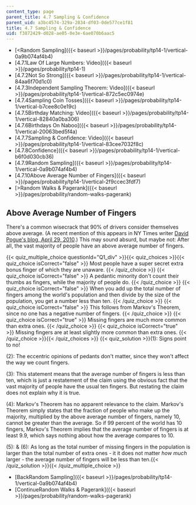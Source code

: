 ```yaml
---
content_type: page
parent_title: 4.7 Sampling & Confidence
parent_uid: a3bc4574-329a-2834-df03-0de577ce1f81
title: 4.7 Sampling & Confidence
uid: f3872429-d028-ae05-0e3e-6ae070b6aac5
---
```


*   [<Random Sampling]({{< baseurl >}}/pages/probability/tp14-1/vertical-0a9b074af4b4)
*   [4.7.1Law Of Large Numbers: Video]({{< baseurl >}}/pages/probability/tp14-1)
*   [4.7.2Not So Strong]({{< baseurl >}}/pages/probability/tp14-1/vertical-84aa6f70d1c0)
*   [4.7.3Independent Sampling Theorem: Video]({{< baseurl >}}/pages/probability/tp14-1/vertical-872c5ec0974e)
*   [4.7.4Sampling Coin Tosses]({{< baseurl >}}/pages/probability/tp14-1/vertical-b7cee8c0e19c)
*   [4.7.5Birthday Matching: Video]({{< baseurl >}}/pages/probability/tp14-1/vertical-82840a0ba306)
*   [4.7.6Birthdays On Naboo]({{< baseurl >}}/pages/probability/tp14-1/vertical-20063bed5f4a)
*   [4.7.7Sampling & Confidence: Video]({{< baseurl >}}/pages/probability/tp14-1/vertical-83cee7032f8c)
*   [4.7.8Confidence]({{< baseurl >}}/pages/probability/tp14-1/vertical-b6f0d030cb36)
*   [4.7.9Random Sampling]({{< baseurl >}}/pages/probability/tp14-1/vertical-0a9b074af4b4)
*   [4.7.10Above Average Number of Fingers]({{< baseurl >}}/pages/probability/tp14-1/vertical-2f9ccec3fdf7)
*   [\>Random Walks & Pagerank]({{< baseurl >}}/pages/probability/random-walks-pagerank)

Above Average Number of Fingers
-------------------------------

  

There's a common wisecrack that 90% of drivers consider themselves above average. (A recent mention of this appears in NY Times writer [David Pogue's blog, April 29, 2010](http://pogue.blogs.nytimes.com/2010/04/29/text-blocking-apps-only-work-if-you-use-them/).) This may sound absurd, but maybe not: After all, the vast majority of people have an above average number of fingers.

{{< quiz_multiple_choice questionId="Q1_div" >}}{{< quiz_choices >}}{{< quiz_choice isCorrect="false" >}}&nbsp;Most people have a super secret extra bonus finger of which they are unaware.&nbsp;{{< /quiz_choice >}}
{{< quiz_choice isCorrect="false" >}}&nbsp;A pedantic minority don't count their thumbs as fingers, while the majority of people do.&nbsp;{{< /quiz_choice >}}
{{< quiz_choice isCorrect="false" >}}&nbsp;When you add up the total number of fingers among the world's population and then divide by the size of the population, you get a number less than ten.&nbsp;{{< /quiz_choice >}}
{{< quiz_choice isCorrect="false" >}}&nbsp;This follows from Markov's Theorem, since no one has a negative number of fingers.&nbsp;{{< /quiz_choice >}}
{{< quiz_choice isCorrect="true" >}}&nbsp;Missing fingers are much more common than extra ones.&nbsp;{{< /quiz_choice >}}
{{< quiz_choice isCorrect="true" >}}&nbsp;Missing fingers are at least slightly more common than extra ones.&nbsp;{{< /quiz_choice >}}{{< /quiz_choices >}}
{{< quiz_solution >}}(1): Signs point to no!

(2): The eccentric opinions of pedants don't matter, since they won't affect the way we count fingers.

(3): This statement means that the average number of fingers is less than ten, which is just a restatement of the claim using the obvious fact that the vast majority of people have the usual ten fingers. But restating the claim does not explain why it is true.

(4): Markov's Theorem has no apparent relevance to the claim. Markov's Theorem simply states that the fraction of people who make up the majority, multiplied by the above average number of fingers, namely 10, cannot be greater than the average. So if 99 percent of the world has 10 fingers, Markov's Theorem implies that the average number of fingers is at least 9.9, which says nothing about how the average compares to 10.

(5): & (6): As long as the total number of missing fingers in the population is larger than the total number of extra ones - it it does not matter _how much_ larger - the average number of fingers will be less than ten.{{< /quiz_solution >}}{{< /quiz_multiple_choice >}}

*   [BackRandom Sampling]({{< baseurl >}}/pages/probability/tp14-1/vertical-0a9b074af4b4)
*   [ContinueRandom Walks & Pagerank]({{< baseurl >}}/pages/probability/random-walks-pagerank)